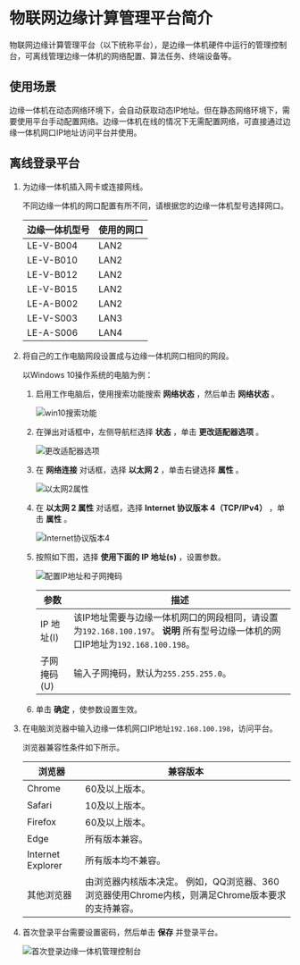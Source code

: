 物联网边缘计算管理平台简介 
==================================

物联网边缘计算管理平台（以下统称平台），是边缘一体机硬件中运行的管理控制台，可离线管理边缘一体机的网络配置、算法任务、终端设备等。

使用场景 
-------------------------

边缘一体机在动态网络环境下，会自动获取动态IP地址。但在静态网络环境下，需要使用平台手动配置网络。边缘一体机在线的情况下无需配置网络，可直接通过边缘一体机网口IP地址访问平台并使用。

离线登录平台 
---------------------------

1. 为边缘一体机插入网卡或连接网线。

   不同边缘一体机的网口配置有所不同，请根据您的边缘一体机型号选择网口。
   

   |  边缘一体机型号  | 使用的网口 |
   |-----------|-------|
   | LE-V-B004 | LAN2  |
   | LE-V-B010 | LAN2  |
   | LE-V-B012 | LAN2  |
   | LE-V-B015 | LAN2  |
   | LE-A-B002 | LAN2  |
   | LE-V-S003 | LAN3  |
   | LE-A-S006 | LAN4  |

   

2. 将自己的工作电脑网段设置成与边缘一体机网口相同的网段。

   以Windows 10操作系统的电脑为例：
   1. 启用工作电脑后，使用搜索功能搜索 **网络状态** ，然后单击 **网络状态** 。

      ![win10搜索功能](https://static-aliyun-doc.oss-accelerate.aliyuncs.com/assets/img/zh-CN/4697055061/p182241.png)
      
   
   2. 在弹出对话框中，左侧导航栏选择 **状态** ，单击 **更改适配器选项** 。

      ![更改适配器选项](https://static-aliyun-doc.oss-accelerate.aliyuncs.com/assets/img/zh-CN/4697055061/p182245.png)
      
   
   3. 在 **网络连接** 对话框，选择 **以太网 2** ，单击右键选择 **属性** 。

      ![以太网2属性](https://static-aliyun-doc.oss-accelerate.aliyuncs.com/assets/img/zh-CN/4697055061/p182251.png)
      
   
   4. 在 **以太网 2 属性** 对话框，选择 **Internet 协议版本 4（TCP/IPv4）** ，单击 **属性** 。

      ![Internet协议版本4](https://static-aliyun-doc.oss-accelerate.aliyuncs.com/assets/img/zh-CN/4697055061/p182254.png)
      
   
   5. 按照如下图，选择 **使用下面的 IP 地址(s)** ，设置参数。

      ![配置IP地址和子网掩码](https://static-aliyun-doc.oss-accelerate.aliyuncs.com/assets/img/zh-CN/2331379061/p182255.png)
      

      |    参数    |                                                   描述                                                   |
      |----------|--------------------------------------------------------------------------------------------------------|
      | IP 地址(I) | 该IP地址需要与边缘一体机网口的网段相同，请设置为`192.168.100.197`。 **说明** 所有型号边缘一体机的网口IP地址为`192.168.100.198`。 |
      | 子网掩码(U)  | 输入子网掩码，默认为`255.255.255.0`。                                                                             |

      
   
   6. 单击 **确定** ，使参数设置生效。

      
   

   

3. 在电脑浏览器中输入边缘一体机网口IP地址`192.168.100.198`，访问平台。

   浏览器兼容性条件如下所示。
   

   |        浏览器        |                                   兼容版本                                    |
   |-------------------|---------------------------------------------------------------------------|
   | Chrome            | 60及以上版本。                                                                  |
   | Safari            | 10及以上版本。                                                                  |
   | Firefox           | 60及以上版本。                                                                  |
   | Edge              | 所有版本兼容。                                                                   |
   | Internet Explorer | 所有版本均不兼容。                                                                 |
   | 其他浏览器             | 由浏览器内核版本决定。 例如，QQ浏览器、360浏览器使用Chrome内核，则满足Chrome版本要求的支持兼容。 |

   

4. 首次登录平台需要设置密码，然后单击 **保存** 并登录平台。

   ![首次登录边缘一体机管理控制台](https://static-aliyun-doc.oss-accelerate.aliyuncs.com/assets/img/zh-CN/2731021061/p164214.png)
   



